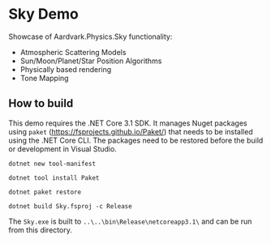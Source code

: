 # Sky Demo

Showcase of Aardvark.Physics.Sky functionality: 
* Atmospheric Scattering Models
* Sun/Moon/Planet/Star Position Algorithms
* Physically based rendering
* Tone Mapping

## How to build

This demo requires the .NET Core 3.1 SDK. It manages Nuget packages using `paket` (https://fsprojects.github.io/Paket/) that needs to be installed using the .NET Core CLI. The packages need to be restored before the build or development in Visual Studio.

`dotnet new tool-manifest`

`dotnet tool install Paket`

`dotnet paket restore`

`dotnet build Sky.fsproj -c Release`

The `Sky.exe` is built to `..\..\bin\Release\netcoreapp3.1\` and can be run from this directory.
